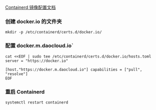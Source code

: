 [Containerd 镜像配置文档](https://github.com/containerd/containerd/blob/main/docs/hosts.md#registry-host-namespace)

### 创建 docker.io 的文件夹

```
mkdir -p /etc/containerd/certs.d/docker.io/
```

### 配置 docker.m.daocloud.io`

```
cat <<EOF | sudo tee /etc/containerd/certs.d/docker.io/hosts.toml
server = "https://docker.io"

[host."https://docker.m.daocloud.io"] capabilities = ["pull", "resolve"]
EOF
```

### 重启 Containerd

```
systemctl restart containerd
```